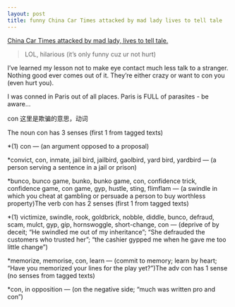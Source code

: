 ```yaml
---
layout: post
title: funny China Car Times attacked by mad lady lives to tell tale
---
```


[China Car Times attacked by mad lady, lives to tell tale.](http://www.chinacartimes.com/2007/10/26/china-car-times-attacked-by-mad-lady-lives-to-tell-tale/)

>LOL, hilarious (it’s only funny cuz ur not hurt)

  

  

I’ve learned my lesson not to make eye contact much less talk to a stranger. Nothing good ever comes out of it. They’re either crazy or want to con you (even hurt you).

  

  

I was conned in Paris out of all places. Paris is FULL of parasites - be aware…

con 这里是欺骗的意思，动词

The noun con has 3 senses (first 1 from tagged texts)

*(1) con — (an argument opposed to a proposal)

*convict, con, inmate, jail bird, jailbird, gaolbird, yard bird, yardbird — (a person serving a sentence in a jail or prison)

*bunco, bunco game, bunko, bunko game, con, confidence trick, confidence game, con game, gyp, hustle, sting, flimflam — (a swindle in which you cheat at gambling or persuade a person to buy worthless property)The verb con has 2 senses (first 1 from tagged texts)

*(1) victimize, swindle, rook, goldbrick, nobble, diddle, bunco, defraud, scam, mulct, gyp, gip, hornswoggle, short-change, con — (deprive of by deceit; “He swindled me out of my inheritance”; “She defrauded the customers who trusted her”; “the cashier gypped me when he gave me too little change”)

*memorize, memorise, con, learn — (commit to memory; learn by heart; “Have you memorized your lines for the play yet?”)The adv con has 1 sense (no senses from tagged texts)

*con, in opposition — (on the negative side; “much was written pro and con”)
